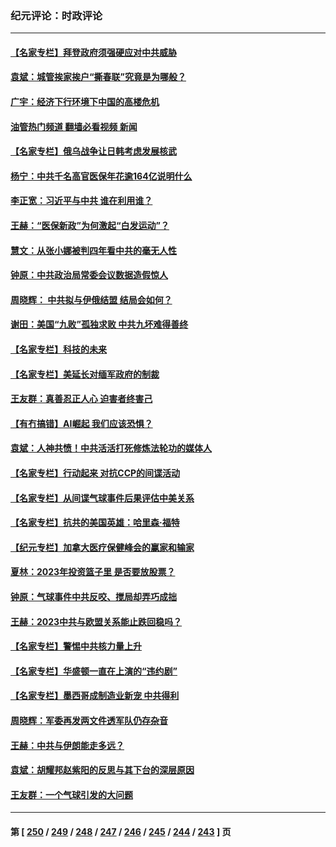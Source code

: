 ### 纪元评论：时政评论
---
#### [【名家专栏】拜登政府须强硬应对中共威胁](../../pages/nsc1025/n13932026.md?02190330) 
#### [袁斌：城管挨家挨户“撕春联”究竟是为哪般？](../../pages/nsc1025/n13932460.md?02190330) 
#### [广宇：经济下行环境下中国的高楼危机](../../pages/nsc1025/n13932386.md?02190330) 
#### [油管热门频道 翻墙必看视频 新闻](ok?02190330)
#### [【名家专栏】俄乌战争让日韩考虑发展核武](../../pages/nsc1025/n13932029.md?02190330) 
#### [杨宁：中共千名高官医保年花逾164亿说明什么](../../pages/nsc1025/n13932179.md?02190330) 
#### [李正宽：习近平与中共 谁在利用谁？](../../pages/nsc1025/n13931922.md?02190330) 
#### [王赫：“医保新政”为何激起“白发运动”？](../../pages/nsc1025/n13931810.md?02190330) 
#### [慧文：从张小娜被判四年看中共的毫无人性](../../pages/nsc1025/n13931796.md?02190330) 
#### [钟原：中共政治局常委会议数据造假惊人](../../pages/nsc1025/n13931625.md?02190330) 
#### [周晓辉： 中共拟与伊俄结盟 结局会如何？](../../pages/nsc1025/n13931424.md?02190330) 
#### [谢田：美国“九败”孤独求败 中共九坏难得善终](../../pages/nsc1025/n13931423.md?02190330) 
#### [【名家专栏】科技的未来](../../pages/nsc1025/n13918707.md?02190330) 
#### [【名家专栏】美延长对缅军政府的制裁](../../pages/nsc1025/n13930477.md?02190330) 
#### [王友群：真善忍正人心 迫害者终害己](../../pages/nsc1025/n13930581.md?02190330) 
#### [【有冇搞错】AI崛起 我们应该恐惧？](../../pages/nsc1025/n13931107.md?02190330) 
#### [袁斌：人神共愤！中共活活打死修炼法轮功的媒体人](../../pages/nsc1025/n13930769.md?02190330) 
#### [【名家专栏】行动起来 对抗CCP的间谍活动](../../pages/nsc1025/n13930487.md?02190330) 
#### [【名家专栏】从间谍气球事件后果评估中美关系](../../pages/nsc1025/n13930460.md?02190330) 
#### [【名家专栏】抗共的美国英雄：哈里森·福特](../../pages/nsc1025/n13929659.md?02190330) 
#### [【纪元专栏】加拿大医疗保健峰会的赢家和输家](../../pages/nsc1025/n13930555.md?02190330) 
#### [夏林：2023年投资篮子里 是否要放股票？](../../pages/nsc1025/n13930544.md?02190330) 
#### [钟原：气球事件中共反咬、搅局却弄巧成拙](../../pages/nsc1025/n13929990.md?02190330) 
#### [王赫：2023中共与欧盟关系能止跌回稳吗？](../../pages/nsc1025/n13929787.md?02190330) 
#### [【名家专栏】警惕中共核力量上升](../../pages/nsc1025/n13929656.md?02190330) 
#### [【名家专栏】华盛顿一直在上演的“违约剧”](../../pages/nsc1025/n13929645.md?02190330) 
#### [【名家专栏】墨西哥成制造业新宠 中共得利](../../pages/nsc1025/n13928946.md?02190330) 
#### [周晓辉：军委再发两文件透军队仍存杂音](../../pages/nsc1025/n13929687.md?02190330) 
#### [王赫：中共与伊朗能走多远？](../../pages/nsc1025/n13929228.md?02190330) 
#### [袁斌：胡耀邦赵紫阳的反思与其下台的深层原因](../../pages/nsc1025/n13929453.md?02190330) 
#### [王友群：一个气球引发的大问题](../../pages/nsc1025/n13929207.md?02190330) 

---
#### 第 [ [250](./250.md?02190330) / [249](./249.md?02190330) / [248](./248.md?02190330) / [247](./247.md?02190330) / [246](./246.md?02190330) / [245](./245.md?02190330) / [244](./244.md?02190330) / [243](./243.md?02190330) ] 页
